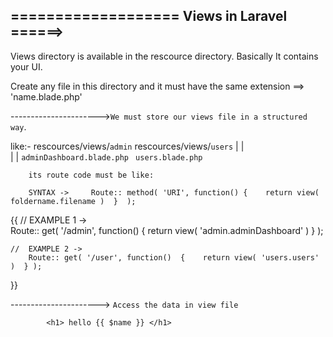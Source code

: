 ## =================== Views in Laravel ======>

Views directory is available in the rescource directory. 
Basically It contains your UI.

Create any file in this directory and it must have the same extension ==> 'name.blade.php'




---------------------->`We must store our views file in a structured way`.


like:-          rescources/views/`admin`                                          rescources/views/`users`
                                  |                                                               |  
                                  |                                                               |
                             `adminDashboard.blade.php `                                 `users.blade.php`
                                  
        its route code must be like:

        SYNTAX ->     Route:: method( 'URI', function() {    return view( foldername.filename )  }  );

{{
    //  EXAMPLE 1 ->   
       Route:: get( '/admin', function() {    return view( 'admin.adminDashboard' )  } );
     
    //  EXAMPLE 2 ->
        Route:: get( '/user', function()  {    return view( 'users.users' )  } ); 
}}    



----------------------> `Access the data in view file` 
          
            <h1> hello {{ $name }} </h1>


